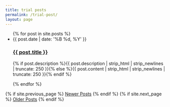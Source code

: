 ```yaml
---
title: trial posts
permalink: /trial-post/
layout: page
---
```


<ul class="posts noList">
          {% for post in site.posts %}
            <li>
                <span class="date">{{ post.date | date: '%B %d, %Y' }}</span>
                <h3><a href="{{ site.baseurl }}{{ post.url }}">{{ post.title }}</a></h3>
                <p class="description">{% if post.description %}{{ post.description  | strip_html | strip_newlines | truncate: 250 }}{% else %}{{ post.content | strip_html | strip_newlines | truncate: 250 }}{% endif %}</p>
            </li>
          {% endfor %}
        </ul>
<!-- Pagination links -->
<div class="pagination">
{% if site.previous_page %}
<a href="{{ site.baseurl }}{{ site.previous_page_path }}" class="previous button__outline">Newer Posts</a>  
{% endif %}
{% if site.next_page %}
<a href="{{ site.url }}{{ site.next_page_path }}" class="next button__outline">Older Posts</a>
{% endif %}
</div>
